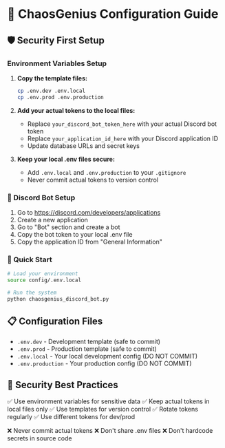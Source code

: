 # 🔧 ChaosGenius Configuration Guide

## 🛡️ Security First Setup

### Environment Variables Setup

1. **Copy the template files:**

   ```bash
   cp .env.dev .env.local
   cp .env.prod .env.production
   ```

2. **Add your actual tokens to the local files:**

   - Replace `your_discord_bot_token_here` with your actual Discord bot token
   - Replace `your_application_id_here` with your Discord application ID
   - Update database URLs and secret keys

3. **Keep your local .env files secure:**
   - Add `.env.local` and `.env.production` to your `.gitignore`
   - Never commit actual tokens to version control

### 🎯 Discord Bot Setup

1. Go to https://discord.com/developers/applications
2. Create a new application
3. Go to "Bot" section and create a bot
4. Copy the bot token to your local .env file
5. Copy the application ID from "General Information"

### 🚀 Quick Start

```bash
# Load your environment
source config/.env.local

# Run the system
python chaosgenius_discord_bot.py
```

## 📋 Configuration Files

- `.env.dev` - Development template (safe to commit)
- `.env.prod` - Production template (safe to commit)
- `.env.local` - Your local development config (DO NOT COMMIT)
- `.env.production` - Your production config (DO NOT COMMIT)

## 🔐 Security Best Practices

✅ Use environment variables for sensitive data
✅ Keep actual tokens in local files only
✅ Use templates for version control
✅ Rotate tokens regularly
✅ Use different tokens for dev/prod

❌ Never commit actual tokens
❌ Don't share .env files
❌ Don't hardcode secrets in source code
